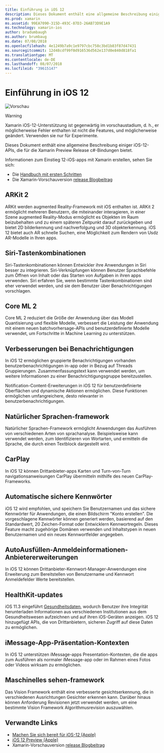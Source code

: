 ```yaml
---
title: Einführung in iOS 12
description: Dieses Dokument enthält eine allgemeine Beschreibung einiger iOS-12-APIs, die für die Xamarin Preview Release c#-Bindungen bietet.
ms.prod: xamarin
ms.assetid: 99EA7090-315D-493C-87D3-26AB73D9E1A9
ms.technology: xamarin-ios
author: bradumbaugh
ms.author: brumbaug
ms.date: 07/08/2018
ms.openlocfilehash: 4e1249b7a9c1e9797cbc758c3bd1b83f87d47431
ms.sourcegitcommit: 12d48cdf99f0d916536d562e137d0e840d818fa1
ms.translationtype: MT
ms.contentlocale: de-DE
ms.lasthandoff: 08/07/2018
ms.locfileid: "39615147"
---
```

# <a name="introduction-to-ios-12"></a>Einführung in iOS 12

![Vorschau](~/media/shared/preview.png)

> [!WARNING]
> Xamarin iOS-12-Unterstützung ist gegenwärtig im vorschaustadium, d. h., er möglicherweise Fehler enthalten ist nicht die Features, und möglicherweise geändert. Verwenden sie nur für Experimente.

Dieses Dokument enthält eine allgemeine Beschreibung einiger iOS-12-APIs, die für die Xamarin Preview Release c#-Bindungen bietet.

Informationen zum Einstieg 12-iOS-apps mit Xamarin erstellen, sehen Sie sich:

- Die [Handbuch mit ersten Schritten](get-started.md)
- Die Xamarin-Vorschauversion [release Blogbeitrag](https://releases.xamarin.com/preview-release-xcode-10-beta-5/)

## <a name="arkit-2"></a>ARKit 2

ARKit werden augmented Reality-Framework mit iOS enthalten ist. ARKit 2 ermöglicht mehreren Benutzern, die miteinander interagieren, in einer Szene augmented Reality-Modus ermöglicht es Objekten im Raum beizubehalten und zu einem späteren Zeitpunkt darauf zurückgeben und bietet 2D bilderkennung und nachverfolgung und 3D objekterkennung. iOS 12 bietet auch AR schnelle Suchen, eine Möglichkeit zum Rendern von Usdz AR-Modelle in Ihren apps.

## <a name="siri-shortcuts"></a>Siri-Tastenkombinationen

Siri-Tastenkombinationen können Entwickler ihre Anwendungen in Siri besser zu integrieren. Siri-Verknüpfungen können Benutzer Sprachbefehle zum Öffnen von Inhalt oder das Starten von Aufgaben in ihren apps verwenden. Siri erfahren Sie, wenn bestimmte Tastenkombinationen sind eher verwendet werden, und sie dem Benutzer über Benachrichtigungen vorschlagen.

## <a name="core-ml-2"></a>Core ML 2

Core ML 2 reduziert die Größe der Anwendung über das Modell Quantisierung und flexible Modelle, verbessert die Leistung der Anwendung mit einem neuen batchvorhersage-APIs und benutzerdefinierte Modelle verwendet, um Fortschritte in Machine Learning zu unterstützen.

## <a name="notification-improvements"></a>Verbesserungen bei Benachrichtigungen

In iOS 12 ermöglichen gruppierte Benachrichtigungen vorhanden benutzerbenachrichtigungen in-app oder in Bezug auf Threads Gruppierungen. Zusammenfassungstext kann verwendet werden, um weitere Informationen zu einer Benachrichtigungsgruppe bereitzustellen.

Notification-Content-Erweiterungen in iOS 12 für benutzerdefinierte Oberflächen und dynamische Aktionen ermöglichen. Diese Funktionen ermöglichen umfangreichere, desto relevanter in benutzerbenachrichtigungen.

## <a name="natural-language-framework"></a>Natürlicher Sprachen-framework

Natürlicher Sprachen-Framework ermöglicht Anwendungen das Ausführen von verschiedenen Arten von sprachanalyse. Beispielsweise kann verwendet werden, zum Identifizieren von Wortarten, und ermitteln die Sprache, die durch einen Textblock dargestellt wird.

## <a name="carplay"></a>CarPlay

In iOS 12 können Drittanbieter-apps Karten und Turn-von-Turn navigationsanweisungen CarPlay übermitteln mithilfe des neuen CarPlay-Frameworks.

## <a name="automatic-strong-passwords"></a>Automatische sichere Kennwörter

iOS 12 wird empfohlen, und speichern Sie Benutzernamen und das sichere Kennwörter für Anwendungen, die einen Bildschirm "Konto erstellen". Die vorgeschlagene Kennwörter können generiert werden, basierend auf den Standardwert, 20 Zeichen-Format oder Entwicklern Kennwortregeln. Dieses Feature macht zugehörige Domänen verwenden und Inhaltstypen in neuen Benutzernamen und ein neues Kennwortfelder angegeben.

## <a name="autofill-credential-provider-extensions"></a>AutoAusfüllen-Anmeldeinformationen-Anbietererweiterungen

In iOS 12 können Drittanbieter-Kennwort-Manager-Anwendungen eine Erweiterung zum Bereitstellen von Benutzername und Kennwort Anmeldefelder Werte bereitstellen.

## <a name="healthkit-updates"></a>HealthKit-updates

iOS 11.3 eingeführt [Gesundheitsdaten](https://www.apple.com/healthcare/health-records/), wodurch Benutzer ihre Integrität herunterladen Informationen aus verschiedenen Institutionen aus dem Gesundheitswesen aufzeichnen und auf ihren iOS-Geräten anzeigen. iOS 12 hinzugefügt APIs, die von Drittanbietern, sicheren Zugriff auf diese Daten zu ermöglichen.

## <a name="imessage-app-presentation-contexts"></a>iMessage-App-Präsentation-Kontexten

In iOS 12 unterstützen iMessage-apps Presentation-Kontexten, die die apps zum Ausführen als normaler iMessage-app oder im Rahmen eines Fotos oder Videos wirksam zu ermöglichen.

## <a name="vision-framework"></a>Maschinelles sehen-framework

Das Vision Framework enthält eine verbesserte gesichtserkennung, die in verschiedenen Ausrichtungen Gesichter erkennen kann. Darüber hinaus können Anforderung Revisionen jetzt verwendet werden, um eine bestimmte Vision Framework Algorithmusrevision auszuwählen.

## <a name="related-links"></a>Verwandte Links

- [Machen Sie sich bereit für iOS-12 (Apple)](https://developer.apple.com/ios/)
- [iOS 12 Preview (Apple)](https://www.apple.com/ios/ios-12-preview/)
- Xamarin-Vorschauversion [release Blogbeitrag](https://releases.xamarin.com/preview-release-xcode-10-beta-5/)
